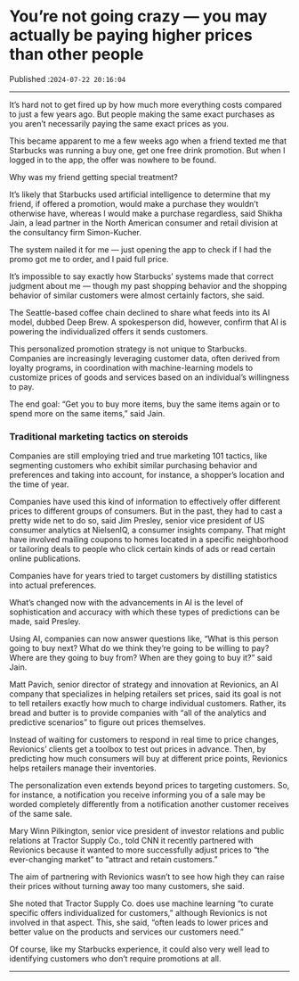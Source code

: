 # You’re not going crazy — you may actually be paying higher prices than other people

Published :`2024-07-22 20:16:04`

---

It’s hard not to get fired up by how much more everything costs compared to just a few years ago. But people making the same exact purchases as you aren’t necessarily paying the same exact prices as you.

This became apparent to me a few weeks ago when a friend texted me that Starbucks was running a buy one, get one free drink promotion. But when I logged in to the app, the offer was nowhere to be found.

Why was my friend getting special treatment?

It’s likely that Starbucks used artificial intelligence to determine that my friend, if offered a promotion, would make a purchase they wouldn’t otherwise have, whereas I would make a purchase regardless, said Shikha Jain, a lead partner in the North American consumer and retail division at the consultancy firm Simon-Kucher.

The system nailed it for me — just opening the app to check if I had the promo got me to order, and I paid full price.

It’s impossible to say exactly how Starbucks’ systems made that correct judgment about me — though my past shopping behavior and the shopping behavior of similar customers were almost certainly factors, she said.

The Seattle-based coffee chain declined to share what feeds into its AI model, dubbed Deep Brew. A spokesperson did, however, confirm that AI is powering the individualized offers it sends customers.

This personalized promotion strategy is not unique to Starbucks. Companies are increasingly leveraging customer data, often derived from loyalty programs, in coordination with machine-learning models to customize prices of goods and services based on an individual’s willingness to pay.

The end goal: “Get you to buy more items, buy the same items again or to spend more on the same items,” said Jain.

### Traditional marketing tactics on steroids

Companies are still employing tried and true marketing 101 tactics, like segmenting customers who exhibit similar purchasing behavior and preferences and taking into account, for instance, a shopper’s location and the time of year.

Companies have used this kind of information to effectively offer different prices to different groups of consumers. But in the past, they had to cast a pretty wide net to do so, said Jim Presley, senior vice president of US consumer analytics at NielsenIQ, a consumer insights company. That might have involved mailing coupons to homes located in a specific neighborhood or tailoring deals to people who click certain kinds of ads or read certain online publications.

Companies have for years tried to target customers by distilling statistics into actual preferences.

What’s changed now with the advancements in AI is the level of sophistication and accuracy with which these types of predictions can be made, said Presley.

Using AI, companies can now answer questions like, “What is this person going to buy next? What do we think they’re going to be willing to pay? Where are they going to buy from? When are they going to buy it?” said Jain.

Matt Pavich, senior director of strategy and innovation at Revionics, an AI company that specializes in helping retailers set prices, said its goal is not to tell retailers exactly how much to charge individual customers. Rather, its bread and butter is to provide companies with “all of the analytics and predictive scenarios” to figure out prices themselves.

Instead of waiting for customers to respond in real time to price changes, Revionics’ clients get a toolbox to test out prices in advance. Then, by predicting how much consumers will buy at different price points, Revionics helps retailers manage their inventories.

The personalization even extends beyond prices to targeting customers. So, for instance, a notification you receive informing you of a sale may be worded completely differently from a notification another customer receives of the same sale.

Mary Winn Pilkington, senior vice president of investor relations and public relations at Tractor Supply Co., told CNN it recently partnered with Revionics because it wanted to more successfully adjust prices to “the ever-changing market” to “attract and retain customers.”

The aim of partnering with Revionics wasn’t to see how high they can raise their prices without turning away too many customers, she said.

She noted that Tractor Supply Co. does use machine learning “to curate specific offers individualized for customers,” although Revionics is not involved in that aspect. This, she said, “often leads to lower prices and better value on the products and services our customers need.”

Of course, like my Starbucks experience, it could also very well lead to identifying customers who don’t require promotions at all.

---

